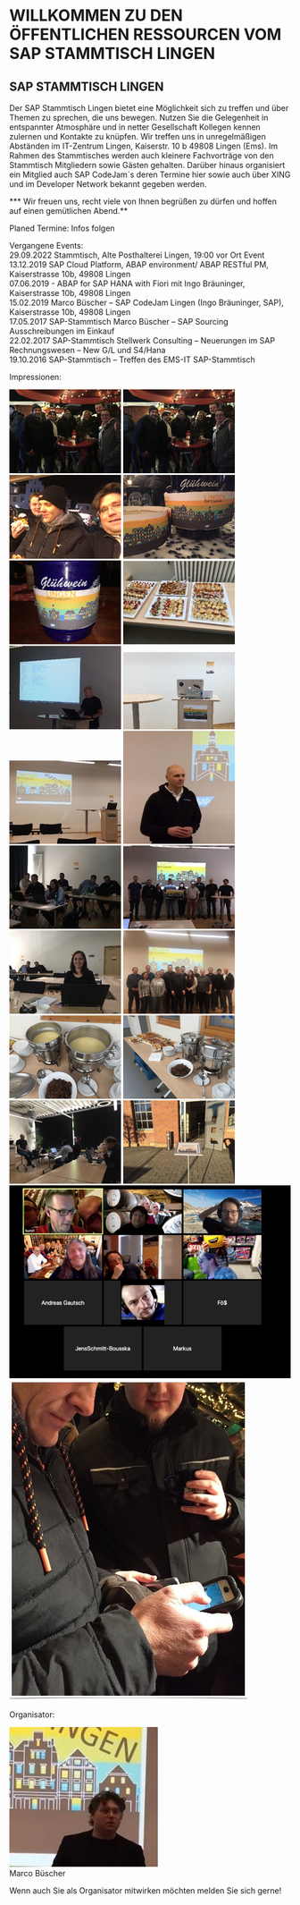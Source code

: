 # WILLKOMMEN ZU DEN ÖFFENTLICHEN RESSOURCEN VOM SAP STAMMTISCH LINGEN

## SAP STAMMTISCH LINGEN
Der SAP Stammtisch Lingen bietet eine Möglichkeit sich zu treffen und über Themen zu sprechen, die uns bewegen. Nutzen Sie die Gelegenheit in entspannter Atmosphäre und in netter Gesellschaft Kollegen kennen zulernen und Kontakte zu knüpfen. Wir treffen uns in unregelmäßigen Abständen im IT-Zentrum Lingen, Kaiserstr. 10 b 49808 Lingen (Ems). Im Rahmen des Stammtisches werden auch kleinere Fachvorträge von den Stammtisch Mitgliedern sowie Gästen gehalten. Darüber hinaus organisiert ein Mitglied auch SAP CodeJam´s deren Termine hier sowie auch über XING und im Developer Network bekannt gegeben werden.

*** Wir freuen uns, recht viele von Ihnen begrüßen zu dürfen und hoffen auf einen gemütlichen Abend.**

Planed
Termine: Infos folgen

Vergangene Events:<br>
29.09.2022 Stammtisch, Alte Posthalterei Lingen, 19:00 vor Ort Event    
13.12.2019 SAP Cloud Platform, ABAP environment/ ABAP RESTful PM, Kaiserstrasse 10b, 49808 Lingen<br>
07.06.2019 - ABAP for SAP HANA with Fiori mit Ingo Bräuninger, Kaiserstrasse 10b, 49808 Lingen<br>
15.02.2019  Marco Büscher – SAP CodeJam Lingen (Ingo Bräuninger, SAP), Kaiserstrasse 10b, 49808 Lingen<br>
17.05.2017 SAP-Stammtisch Marco Büscher – SAP Sourcing Ausschreibungen im Einkauf<br>
22.02.2017 SAP-Stammtisch Stellwerk Consulting – Neuerungen im SAP Rechnungswesen – New G/L und S4/Hana<br>
19.10.2016 SAP-Stammtisch – Treffen des EMS-IT SAP-Stammtisch<br> 

 Impressionen:


![SAP Stammtisch Lingen](https://github.com/SAPStammtisch/Lingen/blob/gh-pages/res/Bild19.png)
![SAP Stammtisch Lingen](https://github.com/SAPStammtisch/Lingen/blob/gh-pages/res/Bild18.png)
![SAP Stammtisch Lingen](https://github.com/SAPStammtisch/Lingen/blob/gh-pages/res/Bild17.png)
![SAP Stammtisch Lingen](https://github.com/SAPStammtisch/Lingen/blob/gh-pages/res/Bild16.png)
![SAP Stammtisch Lingen](https://github.com/SAPStammtisch/Lingen/blob/gh-pages/res/Bild15.png)
![SAP Stammtisch Lingen](https://github.com/SAPStammtisch/Lingen/blob/gh-pages/res/Bild14.jpg)
![SAP Stammtisch Lingen](https://github.com/SAPStammtisch/Lingen/blob/gh-pages/res/Bild13.jpg)
![SAP Stammtisch Lingen](https://github.com/SAPStammtisch/Lingen/blob/gh-pages/res/Bild12.png)
![SAP Stammtisch Lingen](https://github.com/SAPStammtisch/Lingen/blob/gh-pages/res/Bild11.jpg)
![SAP Stammtisch Lingen](https://github.com/SAPStammtisch/Lingen/blob/gh-pages/res/Bild10.png)
![SAP Stammtisch Lingen](https://github.com/SAPStammtisch/Lingen/blob/gh-pages/res/Bild9.jpg)
![SAP Stammtisch Lingen](https://github.com/SAPStammtisch/Lingen/blob/gh-pages/res/Bild8.jpg)
![SAP Stammtisch Lingen](https://github.com/SAPStammtisch/Lingen/blob/gh-pages/res/Bild7.jpg)
![SAP Stammtisch Lingen](https://github.com/SAPStammtisch/Lingen/blob/gh-pages/res/Bild6.png)
![SAP Stammtisch Lingen](https://github.com/SAPStammtisch/Lingen/blob/gh-pages/res/Bild5.png)
![SAP Stammtisch Lingen](https://github.com/SAPStammtisch/Lingen/blob/gh-pages/res/Bild4.png)
![SAP Stammtisch Lingen](https://github.com/SAPStammtisch/Lingen/blob/gh-pages/res/Bild3.png)
![SAP Stammtisch Lingen](https://github.com/SAPStammtisch/Lingen/blob/gh-pages/res/Bild2.png)
![SAP Stammtisch Lingen](https://github.com/SAPStammtisch/Lingen/blob/gh-pages/res/Bild1.png)
![SAP Stammtisch Lingen](https://github.com/SAPStammtisch/Lingen/blob/gh-pages/res/Bild20.jpg)


 Organisator:

 	
![SAP Stammtisch Lingen](https://github.com/SAPStammtisch/Lingen/blob/gh-pages/res/Bild21.jpg)<br>
Marco Büscher	

Wenn auch Sie als Organisator mitwirken möchten melden Sie sich gerne!
